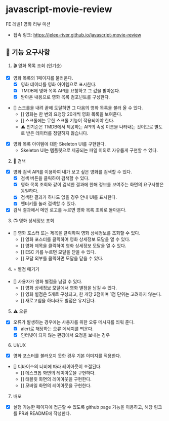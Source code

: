 # javascript-movie-review

FE 레벨1 영화 리뷰 미션

- 접속 링크: https://jelee-river.github.io/javascript-movie-review

## 🎯 기능 요구사항

1. 🎬 영화 목록 조회 (인기순)

- [x] 영화 목록의 1페이지를 불러온다.
  - [x] 영화 데이터를 영화 아이템으로 표시한다.
  - [x] TMDB에 영화 목록 API를 요청하고 그 값을 받아온다.
  - [x] 받아온 내용으로 영화 목록 컴포넌트를 구성한다.
- [] 스크롤을 내려 끝에 도달하면 그 다음의 영화 목록을 불러 올 수 있다.
  - [] 영화는 한 번의 요청당 20개씩 영화 목록을 보여준다.
  - [] 스크롤에는 무한 스크롤 기능이 적용되어야 한다.
  - ⚠️ 인기순은 TMDB에서 제공하는 API의 속성 이름을 나타내는 것이므로 별도로 받은 데이터를 정렬하지 않습니다.
- [x] 영화 목록 아이템에 대한 Skeleton UI를 구현한다.
  - Skeleton UI는 템플릿으로 제공되는 파일 이외로 자유롭게 구현할 수 있다.

2. 🔎 검색

- [x] 영화 검색 API를 이용하여 내가 보고 싶은 영화를 검색할 수 있다.
  - [x] 검색 버튼을 클릭하여 검색할 수 있다.
  - [x] 영화 목록 조회와 같이 검색한 결과에 한해 정보를 보여주는 화면의 요구사항은 동일하다.
  - [x] 검색한 결과가 하나도 없을 경우 안내 UI를 표시한다.
  - [x] 엔터키를 눌러 검색할 수 있다.
- [x] 검색 결과에서 메인 로고를 누르면 영화 목록 조회로 돌아온다.

3. 📺 영화 상세정보 조회

- [] 영화 포스터 또는 제목을 클릭하여 영화 상세정보를 조회할 수 있다.
  - [] 영화 포스터를 클릭하여 영화 상세정보 모달을 열 수 있다.
  - [] 영화 제목을 클릭하여 영화 상세정보 모달을 열 수 있다.
  - [] ESC 키를 누르면 모달을 닫을 수 있다.
  - [] 모달 외부를 클릭하면 모달을 닫을 수 있다.

4. ⭐️ 별점 매기기

- [] 사용자가 영화 별점을 남길 수 있다.
  - [] 영화 상세정보 모달에서 영화 별점을 남길 수 있다.
  - [] 영화 별점은 5개로 구성되고, 한 개당 2점이며 1점 단위는 고려하지 않는다.
  - [] 새로고침을 하더라도 별점은 유지된다.

5. ⚠️ 오류

- [x] 오류가 발생하는 경우에는 사용자를 위한 오류 메시지를 띄워 준다.
  - [x] alert로 해당하는 오류 메세지를 띄운다.
  - [x] 인터넷이 되지 않는 환경에서 요청을 보내는 경우

6. UI/UX

- [x] 영화 포스터를 불러오지 못한 경우 기본 이미지를 적용한다.
- [] 디바이스의 너비에 따라 레이아웃이 조절된다.
  - [] 데스크톱 화면의 레이아웃을 구현하다.
  - [] 태블릿 화면의 레이아웃을 구현한다.
  - [] 모바일 화면의 레이아웃을 구현한다.

7. 배포

- [x] 실행 가능한 페이지에 접근할 수 있도록 github page 기능을 이용하고, 해당 링크를 PR과 README에 작성한다.
